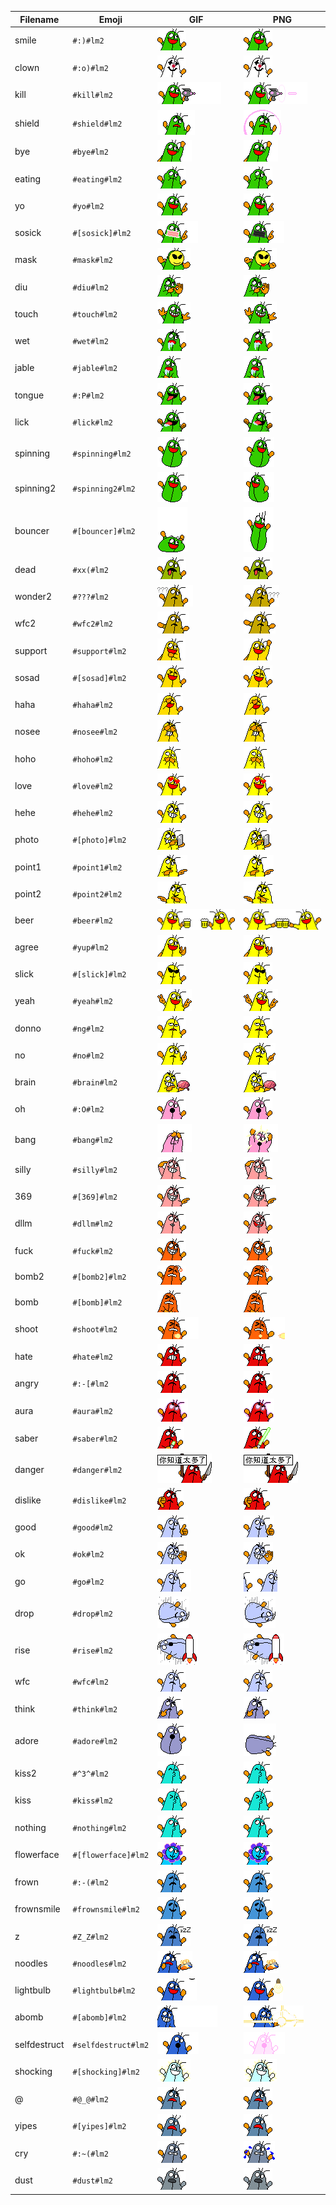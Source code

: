 | Filename | Emoji | GIF | PNG |
| --- | --- | --- | --- |
| smile | `#:)#lm2` | ![smile](assets/faces/lm2/smile.gif) | ![smile](assets/faces_png/lm2/smile.png) |
| clown | `#:o)#lm2` | ![clown](assets/faces/lm2/clown.gif) | ![clown](assets/faces_png/lm2/clown.png) |
| kill | `#kill#lm2` | ![kill](assets/faces/lm2/kill.gif) | ![kill](assets/faces_png/lm2/kill.png) |
| shield | `#shield#lm2` | ![shield](assets/faces/lm2/shield.gif) | ![shield](assets/faces_png/lm2/shield.png) |
| bye | `#bye#lm2` | ![bye](assets/faces/lm2/bye.gif) | ![bye](assets/faces_png/lm2/bye.png) |
| eating | `#eating#lm2` | ![eating](assets/faces/lm2/eating.gif) | ![eating](assets/faces_png/lm2/eating.png) |
| yo | `#yo#lm2` | ![yo](assets/faces/lm2/yo.gif) | ![yo](assets/faces_png/lm2/yo.png) |
| sosick | `#[sosick]#lm2` | ![sosick](assets/faces/lm2/sosick.gif) | ![sosick](assets/faces_png/lm2/sosick.png) |
| mask | `#mask#lm2` | ![mask](assets/faces/lm2/mask.gif) | ![mask](assets/faces_png/lm2/mask.png) |
| diu | `#diu#lm2` | ![diu](assets/faces/lm2/diu.gif) | ![diu](assets/faces_png/lm2/diu.png) |
| touch | `#touch#lm2` | ![touch](assets/faces/lm2/touch.gif) | ![touch](assets/faces_png/lm2/touch.png) |
| wet | `#wet#lm2` | ![wet](assets/faces/lm2/wet.gif) | ![wet](assets/faces_png/lm2/wet.png) |
| jable | `#jable#lm2` | ![jable](assets/faces/lm2/jable.gif) | ![jable](assets/faces_png/lm2/jable.png) |
| tongue | `#:P#lm2` | ![tongue](assets/faces/lm2/tongue.gif) | ![tongue](assets/faces_png/lm2/tongue.png) |
| lick | `#lick#lm2` | ![lick](assets/faces/lm2/lick.gif) | ![lick](assets/faces_png/lm2/lick.png) |
| spinning | `#spinning#lm2` | ![spinning](assets/faces/lm2/spinning.gif) | ![spinning](assets/faces_png/lm2/spinning.png) |
| spinning2 | `#spinning2#lm2` | ![spinning2](assets/faces/lm2/spinning2.gif) | ![spinning2](assets/faces_png/lm2/spinning2.png) |
| bouncer | `#[bouncer]#lm2` | ![bouncer](assets/faces/lm2/bouncer.gif) | ![bouncer](assets/faces_png/lm2/bouncer.png) |
| dead | `#xx(#lm2` | ![dead](assets/faces/lm2/dead.gif) | ![dead](assets/faces_png/lm2/dead.png) |
| wonder2 | `#???#lm2` | ![wonder2](assets/faces/lm2/wonder2.gif) | ![wonder2](assets/faces_png/lm2/wonder2.png) |
| wfc2 | `#wfc2#lm2` | ![wfc2](assets/faces/lm2/wfc2.gif) | ![wfc2](assets/faces_png/lm2/wfc2.png) |
| support | `#support#lm2` | ![support](assets/faces/lm2/support.gif) | ![support](assets/faces_png/lm2/support.png) |
| sosad | `#[sosad]#lm2` | ![sosad](assets/faces/lm2/sosad.gif) | ![sosad](assets/faces_png/lm2/sosad.png) |
| haha | `#haha#lm2` | ![haha](assets/faces/lm2/haha.gif) | ![haha](assets/faces_png/lm2/haha.png) |
| nosee | `#nosee#lm2` | ![nosee](assets/faces/lm2/nosee.gif) | ![nosee](assets/faces_png/lm2/nosee.png) |
| hoho | `#hoho#lm2` | ![hoho](assets/faces/lm2/hoho.gif) | ![hoho](assets/faces_png/lm2/hoho.png) |
| love | `#love#lm2` | ![love](assets/faces/lm2/love.gif) | ![love](assets/faces_png/lm2/love.png) |
| hehe | `#hehe#lm2` | ![hehe](assets/faces/lm2/hehe.gif) | ![hehe](assets/faces_png/lm2/hehe.png) |
| photo | `#[photo]#lm2` | ![photo](assets/faces/lm2/photo.gif) | ![photo](assets/faces_png/lm2/photo.png) |
| point1 | `#point1#lm2` | ![point1](assets/faces/lm2/point1.gif) | ![point1](assets/faces_png/lm2/point1.png) |
| point2 | `#point2#lm2` | ![point2](assets/faces/lm2/point2.gif) | ![point2](assets/faces_png/lm2/point2.png) |
| beer | `#beer#lm2` | ![beer](assets/faces/lm2/beer.gif) | ![beer](assets/faces_png/lm2/beer.png) |
| agree | `#yup#lm2` | ![agree](assets/faces/lm2/agree.gif) | ![agree](assets/faces_png/lm2/agree.png) |
| slick | `#[slick]#lm2` | ![slick](assets/faces/lm2/slick.gif) | ![slick](assets/faces_png/lm2/slick.png) |
| yeah | `#yeah#lm2` | ![yeah](assets/faces/lm2/yeah.gif) | ![yeah](assets/faces_png/lm2/yeah.png) |
| donno | `#ng#lm2` | ![donno](assets/faces/lm2/donno.gif) | ![donno](assets/faces_png/lm2/donno.png) |
| no | `#no#lm2` | ![no](assets/faces/lm2/no.gif) | ![no](assets/faces_png/lm2/no.png) |
| brain | `#brain#lm2` | ![brain](assets/faces/lm2/brain.gif) | ![brain](assets/faces_png/lm2/brain.png) |
| oh | `#:O#lm2` | ![oh](assets/faces/lm2/oh.gif) | ![oh](assets/faces_png/lm2/oh.png) |
| bang | `#bang#lm2` | ![bang](assets/faces/lm2/bang.gif) | ![bang](assets/faces_png/lm2/bang.png) |
| silly | `#silly#lm2` | ![silly](assets/faces/lm2/silly.gif) | ![silly](assets/faces_png/lm2/silly.png) |
| 369 | `#[369]#lm2` | ![369](assets/faces/lm2/369.gif) | ![369](assets/faces_png/lm2/369.png) |
| dllm | `#dllm#lm2` | ![dllm](assets/faces/lm2/dllm.gif) | ![dllm](assets/faces_png/lm2/dllm.png) |
| fuck | `#fuck#lm2` | ![fuck](assets/faces/lm2/fuck.gif) | ![fuck](assets/faces_png/lm2/fuck.png) |
| bomb2 | `#[bomb2]#lm2` | ![bomb2](assets/faces/lm2/bomb2.gif) | ![bomb2](assets/faces_png/lm2/bomb2.png) |
| bomb | `#[bomb]#lm2` | ![bomb](assets/faces/lm2/bomb.gif) | ![bomb](assets/faces_png/lm2/bomb.png) |
| shoot | `#shoot#lm2` | ![shoot](assets/faces/lm2/shoot.gif) | ![shoot](assets/faces_png/lm2/shoot.png) |
| hate | `#hate#lm2` | ![hate](assets/faces/lm2/hate.gif) | ![hate](assets/faces_png/lm2/hate.png) |
| angry | `#:-[#lm2` | ![angry](assets/faces/lm2/angry.gif) | ![angry](assets/faces_png/lm2/angry.png) |
| aura | `#aura#lm2` | ![aura](assets/faces/lm2/aura.gif) | ![aura](assets/faces_png/lm2/aura.png) |
| saber | `#saber#lm2` | ![saber](assets/faces/lm2/saber.gif) | ![saber](assets/faces_png/lm2/saber.png) |
| danger | `#danger#lm2` | ![danger](assets/faces/lm2/danger.gif) | ![danger](assets/faces_png/lm2/danger.png) |
| dislike | `#dislike#lm2` | ![dislike](assets/faces/lm2/dislike.gif) | ![dislike](assets/faces_png/lm2/dislike.png) |
| good | `#good#lm2` | ![good](assets/faces/lm2/good.gif) | ![good](assets/faces_png/lm2/good.png) |
| ok | `#ok#lm2` | ![ok](assets/faces/lm2/ok.gif) | ![ok](assets/faces_png/lm2/ok.png) |
| go | `#go#lm2` | ![go](assets/faces/lm2/go.gif) | ![go](assets/faces_png/lm2/go.png) |
| drop | `#drop#lm2` | ![drop](assets/faces/lm2/drop.gif) | ![drop](assets/faces_png/lm2/drop.png) |
| rise | `#rise#lm2` | ![rise](assets/faces/lm2/rise.gif) | ![rise](assets/faces_png/lm2/rise.png) |
| wfc | `#wfc#lm2` | ![wfc](assets/faces/lm2/wfc.gif) | ![wfc](assets/faces_png/lm2/wfc.png) |
| think | `#think#lm2` | ![think](assets/faces/lm2/think.gif) | ![think](assets/faces_png/lm2/think.png) |
| adore | `#adore#lm2` | ![adore](assets/faces/lm2/adore.gif) | ![adore](assets/faces_png/lm2/adore.png) |
| kiss2 | `#^3^#lm2` | ![kiss2](assets/faces/lm2/kiss2.gif) | ![kiss2](assets/faces_png/lm2/kiss2.png) |
| kiss | `#kiss#lm2` | ![kiss](assets/faces/lm2/kiss.gif) | ![kiss](assets/faces_png/lm2/kiss.png) |
| nothing | `#nothing#lm2` | ![nothing](assets/faces/lm2/nothing.gif) | ![nothing](assets/faces_png/lm2/nothing.png) |
| flowerface | `#[flowerface]#lm2` | ![flowerface](assets/faces/lm2/flowerface.gif) | ![flowerface](assets/faces_png/lm2/flowerface.png) |
| frown | `#:-(#lm2` | ![frown](assets/faces/lm2/frown.gif) | ![frown](assets/faces_png/lm2/frown.png) |
| frownsmile | `#frownsmile#lm2` | ![frownsmile](assets/faces/lm2/frownsmile.gif) | ![frownsmile](assets/faces_png/lm2/frownsmile.png) |
| z | `#Z_Z#lm2` | ![z](assets/faces/lm2/z.gif) | ![z](assets/faces_png/lm2/z.png) |
| noodles | `#noodles#lm2` | ![noodles](assets/faces/lm2/noodles.gif) | ![noodles](assets/faces_png/lm2/noodles.png) |
| lightbulb | `#lightbulb#lm2` | ![lightbulb](assets/faces/lm2/lightbulb.gif) | ![lightbulb](assets/faces_png/lm2/lightbulb.png) |
| abomb | `#[abomb]#lm2` | ![abomb](assets/faces/lm2/abomb.gif) | ![abomb](assets/faces_png/lm2/abomb.png) |
| selfdestruct | `#selfdestruct#lm2` | ![selfdestruct](assets/faces/lm2/selfdestruct.gif) | ![selfdestruct](assets/faces_png/lm2/selfdestruct.png) |
| shocking | `#[shocking]#lm2` | ![shocking](assets/faces/lm2/shocking.gif) | ![shocking](assets/faces_png/lm2/shocking.png) |
| @ | `#@_@#lm2` | ![@](assets/faces/lm2/@.gif) | ![@](assets/faces_png/lm2/@.png) |
| yipes | `#[yipes]#lm2` | ![yipes](assets/faces/lm2/yipes.gif) | ![yipes](assets/faces_png/lm2/yipes.png) |
| cry | `#:~(#lm2` | ![cry](assets/faces/lm2/cry.gif) | ![cry](assets/faces_png/lm2/cry.png) |
| dust | `#dust#lm2` | ![dust](assets/faces/lm2/dust.gif) | ![dust](assets/faces_png/lm2/dust.png) |
